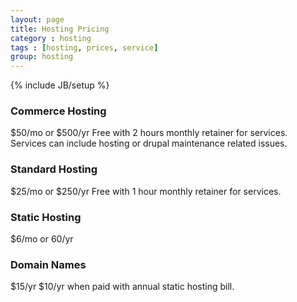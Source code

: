 ```yaml
---
layout: page
title: Hosting Pricing
category : hosting
tags : [hosting, prices, service]
group: hosting
---
```

{% include JB/setup %}

### Commerce Hosting
$50/mo or $500/yr
Free with 2 hours monthly retainer for services. Services can include hosting or drupal maintenance related issues.

### Standard Hosting
$25/mo or $250/yr
Free with 1 hour monthly retainer for services.

### Static Hosting
$6/mo or 60/yr

### Domain Names
$15/yr
$10/yr when paid with annual static hosting bill.
